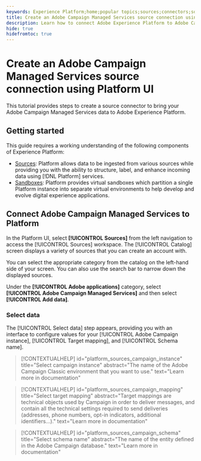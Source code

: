 ```yaml
---
keywords: Experience Platform;home;popular topics;sources;connectors;source connectors;campaign;campaign managed services
title: Create an Adobe Campaign Managed Services source connection using Platform UI
description: Learn how to connect Adobe Experience Platform to Adobe Campaign Managed Services using Platform UI.
hide: true
hidefromtoc: true
---
```


# Create an Adobe Campaign Managed Services source connection using Platform UI

This tutorial provides steps to create a source connector to bring your Adobe Campaign Managed Services data to Adobe Experience Platform.

## Getting started

This guide requires a working understanding of the following components of Experience Platform:

* [Sources](../../../../home.md): Platform allows data to be ingested from various sources while providing you with the ability to structure, label, and enhance incoming data using [!DNL Platform] services.
* [Sandboxes](../../../../../sandboxes/home.md): Platform provides virtual sandboxes which partition a single Platform instance into separate virtual environments to help develop and evolve digital experience applications.

## Connect Adobe Campaign Managed Services to Platform

In the Platform UI, select **[!UICONTROL Sources]** from the left navigation to access the [!UICONTROL Sources] workspace. The [!UICONTROL Catalog] screen displays a variety of sources that you can create an account with.

You can select the appropriate category from the catalog on the left-hand side of your screen. You can also use the search bar to narrow down the displayed sources.

Under the **[!UICONTROL Adobe applications]** category, select **[!UICONTROL Adobe Campaign Managed Services]** and then select **[!UICONTROL Add data]**.

### Select data

The [!UICONTROL Select data] step appears, providing you with an interface to configure values for your [!UICONTROL Adobe Campaign instance], [!UICONTROL Target mapping], and [!UICONTROL Schema name].


>[!CONTEXTUALHELP]
>id="platform_sources_campaign_instance"
>title="Select campaign instance"
>abstract="The name of the Adobe Campaign Classic environment that you want to use."
>text="Learn more in documentation"

>[!CONTEXTUALHELP]
>id="platform_sources_campaign_mapping"
>title="Select target mapping"
>abstract="Target mappings are technical objects used by Campaign in order to deliver messages, and contain all the technical settings required to send deliveries (addresses, phone numbers, opt-in indicators, additional identifiers…)."
>text="Learn more in documentation"

>[!CONTEXTUALHELP]
>id="platform_sources_campaign_schema"
>title="Select schema name"
>abstract="The name of the entity defined in the Adobe Campaign database."
>text="Learn more in documentation"
